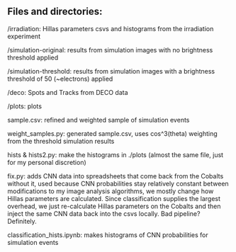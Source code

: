 
## Files and directories:

/irradiation: Hillas parameters csvs and histograms from the irradiation experiment

/simulation-original: results from simulation images with no brightness threshold applied

/simulation-threshold: results from simulation images with a brightness threshold of 50 (~electrons) applied

/deco: Spots and Tracks from DECO data

/plots: plots

sample.csv: refined and weighted sample of simulation events

weight_samples.py: generated sample.csv, uses cos^3(theta) weighting from the threshold simulation results

hists & hists2.py: make the histograms in ./plots (almost the same file, just for my personal discretion)

fix.py: adds CNN data into spreadsheets that come back from the Cobalts without it, used because CNN probabilities stay relatively constant between modifications to my image analysis algorithms, we mostly change how Hillas parameters are calculated. Since classification supplies the largest overhead, we just re-calculate Hillas parameters on the Cobalts and then inject the same CNN data back into the csvs locally. Bad pipeline? Definitely.

classification_hists.ipynb: makes histograms of CNN probabilities for simulation events




